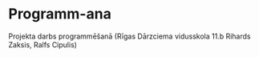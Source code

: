 # Programm-ana
Projekta darbs programmēšanā (Rīgas Dārzciema vidusskola 11.b Rihards Zaksis, Ralfs Cipulis)
